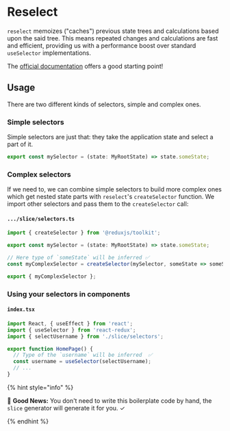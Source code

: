 # Reselect

`reselect` memoizes ("caches") previous state trees and calculations based upon the said tree. This means repeated changes and calculations are fast and efficient, providing us with a performance boost over standard `useSelector` implementations.

The [official documentation](https://github.com/reactjs/reselect) offers a good starting point!

## Usage

There are two different kinds of selectors, simple and complex ones.

### Simple selectors

Simple selectors are just that: they take the application state and select a part of it.

```ts
export const mySelector = (state: MyRootState) => state.someState;
```

### Complex selectors

If we need to, we can combine simple selectors to build more complex ones which get nested state parts with `reselect`'s `createSelector` function. We import other selectors and pass them to the `createSelector` call:

#### `.../slice/selectors.ts`

```ts
import { createSelector } from '@reduxjs/toolkit';

export const mySelector = (state: MyRootState) => state.someState;

// Here type of `someState` will be inferred ✅
const myComplexSelector = createSelector(mySelector, someState => someState.someNestedState);

export { myComplexSelector };
```

### Using your selectors in components

#### `index.tsx`

```ts
import React, { useEffect } from 'react';
import { useSelector } from 'react-redux';
import { selectUsername } from './slice/selectors';

export function HomePage() {
  // Type of the `username` will be inferred  ✅
  const username = useSelector(selectUsername);
  // ...
}
```

{% hint style="info" %}

🎉 **Good News:** You don't need to write this boilerplate code by hand, the `slice` generator will generate it for you. ✓

{% endhint %}
